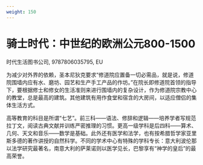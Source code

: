 ```yaml
---
weight: 150
---
```

# 骑士时代：中世纪的欧洲公元800-1500

时代生活图书公司, 9787806035795, EU

为减少对外界的依赖，圣本尼狄克要求“修道院应置备一切必需品，就是说，修道院围墙内应有水、磨坊、园艺和生产手工产品的作坊。”在院长即修道院首领的指导下，要根据修士和修女的生活准则来进行围墙内的复杂设计，作为修道院宗教中心的教堂，总是最高的建筑。其他建筑有用作食堂和宿含的大房间，以适应僧侣的集体生活方式。

高等教育的科目是所谓“七艺”。前三科——语法、修辞和逻辑——培养学者写规范拉丁文，阅读古典文献并训练严密推理的习惯。更高一级学科是后四科——算术、几何、天文和音乐——数学是基础。此外还有医学和法学，也有按希腊哲学家亚里斯多德的著作讲授的自然科学。不同的学术中心有特殊的学科专长：意大利波伦那以法学研究最著名，南意大利的萨莱诺则以医学见长，巴黎享有“神学的皇后”的最高荣誉。